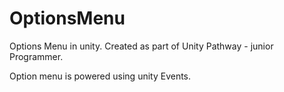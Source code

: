 # OptionsMenu
Options Menu in unity.
 Created as part of Unity Pathway - junior Programmer.
 
 Option menu is powered using unity Events. 
